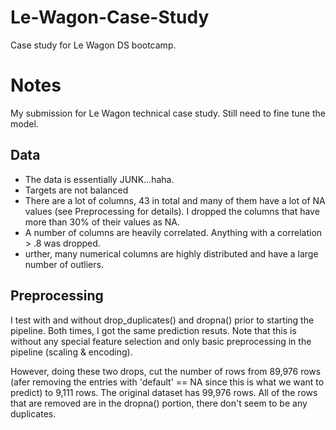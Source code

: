 # Le-Wagon-Case-Study
Case study for Le Wagon DS bootcamp.


# Notes
My submission for Le Wagon technical case study. Still need to fine tune the
model.

## Data
* The data is essentially JUNK...haha.
* Targets are not balanced
* There are a lot of columns, 43 in total and many of them have a lot of NA values
(see Preprocessing for details). I dropped the columns that have more than 30%
of their values as NA.
* A number of columns are heavily correlated. Anything with a correlation > .8
was dropped.
* urther, many numerical columns are highly distributed and have a large
number of outliers.


## Preprocessing
I test with and without drop_duplicates() and dropna() prior to starting the
pipeline. Both times, I got the same prediction resuts. Note that this is
without any special feature selection and only basic preprocessing in the
pipeline (scaling & encoding).

However, doing these two drops, cut the number of rows from 89,976 rows (afer
removing the entries with 'default' == NA since this is what we want to predict)
to 9,111 rows. The original dataset has 99,976 rows. All of the rows that
are removed are in the dropna() portion, there don't seem to be any duplicates.
